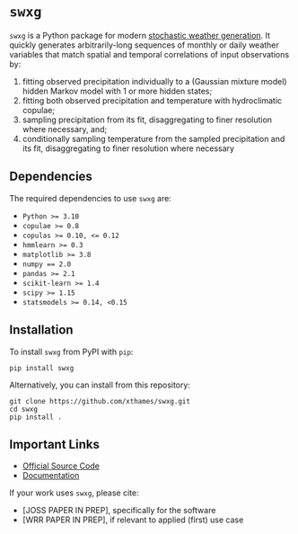 # `swxg`
`swxg` is a Python package for modern [stochastic weather generation](https://www.ipcc-data.org/guidelines/pages/weather_generators.html). It quickly generates arbitrarily-long sequences of monthly or daily weather variables that match spatial and temporal correlations of input observations by: 
  1. fitting observed precipitation individually to a (Gaussian mixture model) hidden Markov model with 1 or more hidden states; 
  2. fitting both observed precipitation and temperature with hydroclimatic copulae;
  3. sampling precipitation from its fit, disaggregating to finer resolution where necessary, and;
  4. conditionally sampling temperature from the sampled precipitation and its fit, disaggregating to finer resolution where necessary

## Dependencies
The required dependencies to use `swxg` are:
  * `Python >= 3.10`
  * `copulae >= 0.8`
  * `copulas >= 0.10, <= 0.12`
  * `hmmlearn >= 0.3`
  * `matplotlib >= 3.8`
  * `numpy == 2.0`
  * `pandas >= 2.1`
  * `scikit-learn >= 1.4`
  * `scipy >= 1.15`
  * `statsmodels >= 0.14, <0.15`

## Installation
To install `swxg` from PyPI with `pip`:

    pip install swxg

Alternatively, you can install from this repository:

    git clone https://github.com/xthames/swxg.git
    cd swxg
    pip install .

## Important Links
  * [Official Source Code](https://github.com/xthames/swxg)
  * [Documentation](https://swxg.readthedocs.org)

If your work uses `swxg`, please cite: 
  * [JOSS PAPER IN PREP], specifically for the software
  * [WRR PAPER IN PREP], if relevant to applied (first) use case

